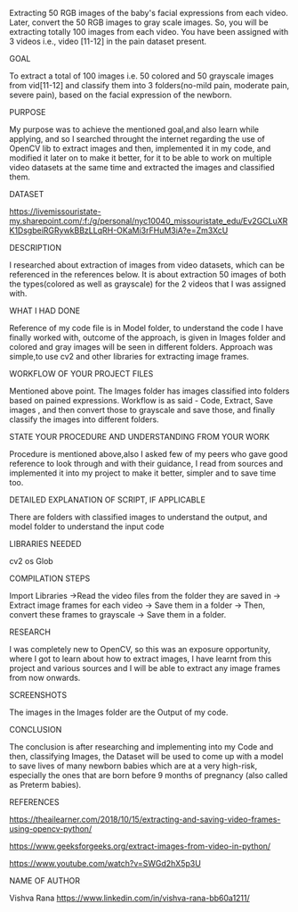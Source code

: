 Extracting 50 RGB images of the baby's facial expressions from each video. Later, convert the 50 RGB images to gray scale images. So, you will be extracting totally 100 images from each video. You have been assigned with 3 videos i.e., video [11-12] in the pain dataset present.

GOAL

To extract a total of 100 images i.e. 50 colored and 50 grayscale images from vid[11-12] and classify them into 3 folders(no-mild pain, moderate pain, severe pain), based on the facial expression of the newborn.

PURPOSE

My purpose was to achieve the mentioned goal,and also learn while applying, and so I searched throught the internet regarding the use of OpenCV lib to extract images and then, implemented it in my code, and modified it later on to make it better, for it to be able to work on multiple video datasets at the same time and extracted the images and classified them.

DATASET

https://livemissouristate-my.sharepoint.com/:f:/g/personal/nyc10040_missouristate_edu/Ev2GCLuXRK1DsgbeiRGRywkBBzLLqRH-OKaMi3rFHuM3iA?e=Zm3XcU

DESCRIPTION

I researched about extraction of images from video datasets, which can be referenced in the references below. It is about extraction 50 images of both the types(colored as well as grayscale) for the 2 videos that I was assigned with.

WHAT I HAD DONE

Reference of my code file is in Model folder, to understand the code I have finally worked with, outcome of the approach, is given in Images folder and colored and gray images will be seen in different folders. Approach was simple,to use cv2 and other libraries for extracting image frames.

WORKFLOW OF YOUR PROJECT FILES

Mentioned above point. The Images folder has images classified into folders based on pained expressions. Workflow is as said - Code, Extract, Save images , and then convert those to grayscale and save those, and finally classify the images into different folders.

STATE YOUR PROCEDURE AND UNDERSTANDING FROM YOUR WORK

Procedure is mentioned above,also I asked few of my peers who gave good reference to look through and with their guidance, I read from sources and implemented it into my project to make it better, simpler and to save time too.

DETAILED EXPLANATION OF SCRIPT, IF APPLICABLE

There are folders with classified images to understand the output, and model folder to understand the input code

LIBRARIES NEEDED

cv2
os
Glob

COMPILATION STEPS

Import Libraries
->Read the video files from the folder they are saved in
-> Extract image frames for each video
-> Save them in a folder
-> Then, convert these frames to grayscale
-> Save them in a folder.

RESEARCH

I was completely new to OpenCV, so this was an exposure opportunity, where I got to learn about how to extract images, I have learnt from this project and various sources and I will be able to extract any image frames from now onwards.

SCREENSHOTS

The images in the Images folder are the Output of my code.

CONCLUSION

The conclusion is after researching and implementing into my Code and then, classifying Images, the Dataset will be used to come up with a model to save lives of many newborn babies which are at a very high-risk, especially the ones that are born before 9 months of pregnancy (also called as Preterm babies).

REFERENCES

https://theailearner.com/2018/10/15/extracting-and-saving-video-frames-using-opencv-python/

https://www.geeksforgeeks.org/extract-images-from-video-in-python/

https://www.youtube.com/watch?v=SWGd2hX5p3U

NAME OF AUTHOR

Vishva Rana
https://www.linkedin.com/in/vishva-rana-bb60a1211/